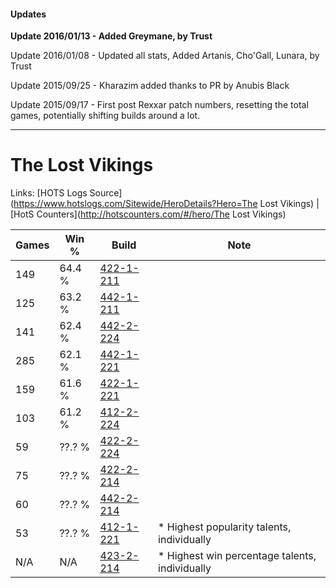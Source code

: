 #### Updates
**Update 2016/01/13 - Added Greymane, by Trust**

Update 2016/01/08 - Updated all stats, Added Artanis, Cho'Gall, Lunara, by Trust

Update 2015/09/25 - Kharazim added thanks to PR by Anubis Black

Update 2015/09/17 - First post Rexxar patch numbers, resetting the total games, potentially shifting builds around a lot.

***

# The Lost Vikings

Links: [HOTS Logs Source](https://www.hotslogs.com/Sitewide/HeroDetails?Hero=The Lost Vikings) | [HotS Counters](http://hotscounters.com/#/hero/The Lost Vikings)

Games  | Win %  | Build     | Note
-----  | -----  | -----     | ----
149    | 64.4 % | [422-1-211](http://www.heroesfire.com/hots/talent-calculator/the-lost-vikings#sF-R) | 
125    | 63.2 % | [442-1-211](http://www.heroesfire.com/hots/talent-calculator/the-lost-vikings#t0pR) | 
141    | 62.4 % | [442-2-224](http://www.heroesfire.com/hots/talent-calculator/the-lost-vikings#t13G) | 
285    | 62.1 % | [442-1-221](http://www.heroesfire.com/hots/talent-calculator/the-lost-vikings#t0pb) | 
159    | 61.6 % | [422-1-221](http://www.heroesfire.com/hots/talent-calculator/the-lost-vikings#sF-b) | 
103    | 61.2 % | [412-2-224](http://www.heroesfire.com/hots/talent-calculator/the-lost-vikings#rtpm) | 
59     | ??.? % | [422-2-224](http://www.heroesfire.com/hots/talent-calculator/the-lost-vikings#sGEG) | 
75     | ??.? % | [422-2-214](http://www.heroesfire.com/hots/talent-calculator/the-lost-vikings#sGE6) | 
60     | ??.? % | [442-2-214](http://www.heroesfire.com/hots/talent-calculator/the-lost-vikings#t136) | 
53     | ??.? % | [412-1-221](http://www.heroesfire.com/hots/talent-calculator/the-lost-vikings#rta5) | * Highest popularity talents, individually
N/A    | N/A    | [423-2-214](http://www.heroesfire.com/hots/talent-calculator/the-lost-vikings#sIgM) | * Highest win percentage talents, individually
